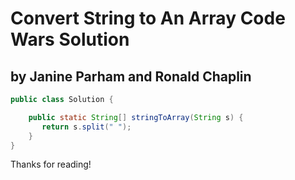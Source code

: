 # Convert String to An Array Code Wars Solution 
## by Janine Parham and Ronald Chaplin

``` java
public class Solution {

    public static String[] stringToArray(String s) {
       return s.split(" ");
    }
}
```

Thanks for reading!
